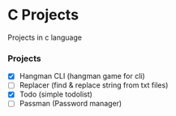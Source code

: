 # C Projects
Projects in c language

### Projects
- [x] Hangman CLI (hangman game for cli)
- [ ] Replacer (find & replace string from txt files)
- [x] Todo (simple todolist)
- [ ] Passman (Password manager)
